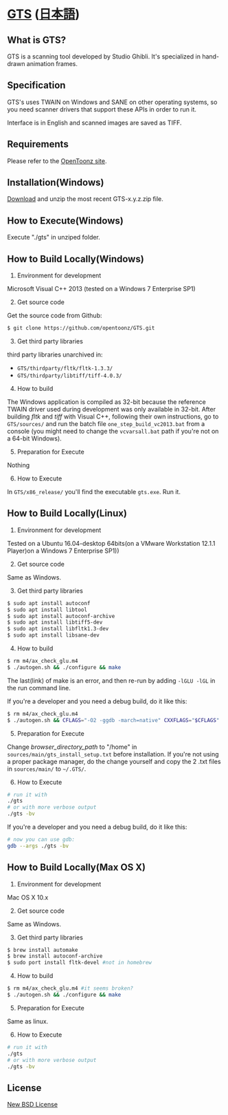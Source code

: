 # [GTS](https://opentoonz.github.io/e/index.html)  ([日本語](./README.jp.md))

## What is GTS?

GTS is a scanning tool developed by Studio Ghibli.
It's specialized in hand-drawn animation frames.

## Specification

GTS's uses TWAIN on Windows and SANE on other operating systems, so you need scanner drivers that support these APIs in order to run it.

Interface is in English and scanned images are saved as TIFF.

## Requirements

Please refer to the [OpenToonz site](https://opentoonz.github.io/e/index.html).

## Installation(Windows)

[Download](https://github.com/opentoonz/GTS/releases) and unzip the most recent GTS-x.y.z.zip file.

## How to Execute(Windows)

Execute "./gts" in unziped folder.

## How to Build Locally(Windows)

1. Environment for development

 Microsoft Visual C++ 2013 (tested on a Windows 7 Enterprise SP1)

2. Get source code

 Get the source code from Github:
 ```sh
 $ git clone https://github.com/opentoonz/GTS.git
 ```

3. Get third party libraries

 third party libraries unarchived in:
 - `GTS/thirdparty/fltk/fltk-1.3.3/`
 - `GTS/thirdparty/libtiff/tiff-4.0.3/`

4. How to build

 The Windows application is compiled as 32-bit because the reference TWAIN driver used during development was only available in 32-bit.
 After building *fltk* and *tiff* with Visual C++, following their own instructions, go to `GTS/sources/` and run the batch file `one_step_build_vc2013.bat` from a console (you might need to change the `vcvarsall.bat` path if you're not on a 64-bit Windows).

5. Preparation for Execute

 Nothing

6. How to Execute

 In `GTS/x86_release/` you'll find the executable `gts.exe`. Run it.

## How to Build Locally(Linux)

1. Environment for development

 Tested on a Ubuntu 16.04-desktop 64bits(on a VMware Workstation 12.1.1 Player)on a Windows 7 Enterprise SP1))

2. Get source code

 Same as Windows.

3. Get third party libraries

 ```sh
 $ sudo apt install autoconf
 $ sudo apt install libtool
 $ sudo apt install autoconf-archive
 $ sudo apt install libtiff5-dev
 $ sudo apt install libfltk1.3-dev
 $ sudo apt install libsane-dev
 ```

4. How to build

 ```sh
 $ rm m4/ax_check_glu.m4
 $ ./autogen.sh && ./configure && make
 ```
 The last(link) of make is an error, and then re-run by adding `-lGLU -lGL` in the run command line.

 If you're a developer and you need a debug build, do it like this:
 ```sh
 $ rm m4/ax_check_glu.m4
 $ ./autogen.sh && CFLAGS="-O2 -ggdb -march=native" CXXFLAGS="$CFLAGS" ./configure && make -j8
 ```

5. Preparation for Execute

 Change *browser_directory_path* to "/home" in `sources/main/gts_install_setup.txt` before installation.
 If you're not using a proper package manager, do the change yourself and copy the 2 .txt files in `sources/main/` to `~/.GTS/`.

6. How to Execute

 ```sh
 # run it with
 ./gts
 # or with more verbose output
 ./gts -bv
 ```

 If you're a developer and you need a debug build, do it like this:
 ```sh
 # now you can use gdb:
 gdb --args ./gts -bv
 ```

## How to Build Locally(Max OS X)

1. Environment for development

 Mac OS X 10.x

2. Get source code

 Same as Windows.

3. Get third party libraries

 ```sh
 $ brew install automake
 $ brew install autoconf-archive
 $ sudo port install fltk-devel #not in homebrew
 ```

4. How to build

 ```sh
 $ rm m4/ax_check_glu.m4 #it seems broken?
 $ ./autogen.sh && ./configure && make
 ```

5. Preparation for Execute

 Same as linux.

6. How to Execute

 ```sh
 # run it with
 ./gts
 # or with more verbose output
 ./gts -bv
 ```

## License

[New BSD License](LICENSE.txt)

